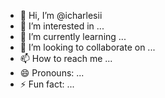 - 👋 Hi, I’m @icharlesii
- 👀 I’m interested in ...
- 🌱 I’m currently learning ...
- 💞️ I’m looking to collaborate on ...
- 📫 How to reach me ...
- 😄 Pronouns: ...
- ⚡ Fun fact: ...

<!---
icharlesii/icharlesii is a ✨ special ✨ repository because its `README.md` (this file) appears on your GitHub profile.
You can click the Preview link to take a look at your changes.
--->
